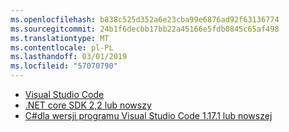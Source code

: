 ```yaml
---
ms.openlocfilehash: b838c525d352a6e23cba99e6876ad92f63136774
ms.sourcegitcommit: 24b1f6decbb17bb22a45166e5fdb0845c65af498
ms.translationtype: MT
ms.contentlocale: pl-PL
ms.lasthandoff: 03/01/2019
ms.locfileid: "57070790"
---
```

* [Visual Studio Code](https://code.visualstudio.com/download)
* [.NET core SDK 2,2 lub nowszy](https://www.microsoft.com/net/download/all)
* [C#dla wersji programu Visual Studio Code 1.17.1 lub nowszej](https://marketplace.visualstudio.com/items?itemName=ms-vscode.csharp)